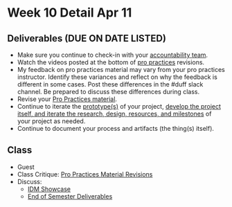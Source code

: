 # Week 10 Detail Apr 11

## Deliverables (DUE ON DATE LISTED)

* Make sure you continue to check-in with your [accountability team](../assignments/accountability\_partner.md).
* Watch the videos posted at the bottom of [pro practices](../assignments/pro\_practices\_revisions.md) revisions.
* My feedback on pro practices material may vary from your pro practices instructor. Identify these variances and reflect on why the feedback is different in some cases. Post these differences in the #duff slack channel. Be prepared to discuss these differences during class.
* Revise your [Pro Practices material](../assignments/pro\_practices\_revisions.md).
* Continue to iterate the [prototype(s)](../assignments/project\_plan/) of your project, [develop the project itself, and iterate the research, design, resources, and milestones](../assignments/project\_plan/) of your project as needed.
* Continue to document your process and artifacts (the thing(s) itself).

## Class

* Guest
* Class Critique: [Pro Practices Material Revisions](../assignments/pro\_practices\_revisions.md)
* Discuss:&#x20;
  * [IDM Showcase ](../critiques-demos-presentations-and-exhibition/idm\_showcase.md)
  * [End of Semester Deliverables](../assignments/end\_of\_semester\_deliverables.md)
